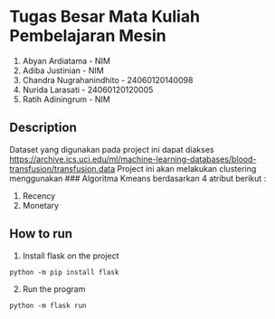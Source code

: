 # Tugas Besar Mata Kuliah Pembelajaran Mesin 
1. Abyan Ardiatama - NIM
2. Adiba Justinian - NIM
3. Chandra Nugrahanindhito - 24060120140098
4. Nurida Larasati - 24060120120005
5. Ratih Adiningrum - NIM

## Description
Dataset yang digunakan pada project ini dapat diakses https://archive.ics.uci.edu/ml/machine-learning-databases/blood-transfusion/transfusion.data
Project ini akan melakukan clustering menggunakan ### Algoritma Kmeans berdasarkan 4 atribut berikut : 
1. Recency
2. Monetary

## How to run
1. Install flask on the project 

```
python -m pip install flask
```


2. Run the program 

```
python -m flask run
```
